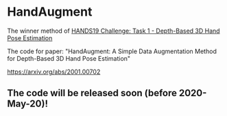 # HandAugment
The winner method of [HANDS19 Challenge: Task 1 - Depth-Based 3D Hand Pose Estimation](https://sites.google.com/view/hands2019/challenge#h.p_Y9eLuCuXYN7U)

The code for paper: "HandAugment: A Simple Data Augmentation Method for Depth-Based 3D Hand Pose Estimation"

https://arxiv.org/abs/2001.00702


## The code will be released soon (before 2020-May-20)!
